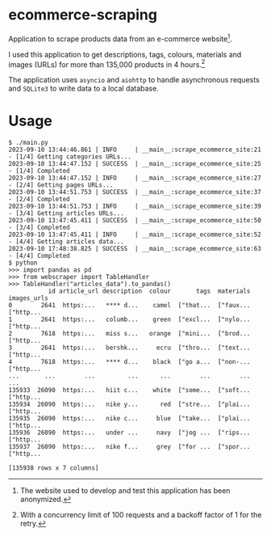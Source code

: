# ecommerce-scraping

Application to scrape products data from an e-commerce website[^1].

I used this application to get descriptions, tags, colours, materials and images (URLs) for more than 135,000 products in 4 hours.[^2]

The application uses `asyncio` and `aiohttp` to handle asynchronous requests and `SQLite3` to write data to a local database.

# Usage

```
$ ./main.py
2023-09-10 13:44:46.861 | INFO     | __main__:scrape_ecommerce_site:21 - [1/4] Getting categories URLs...
2023-09-10 13:44:47.152 | SUCCESS  | __main__:scrape_ecommerce_site:25 - [1/4] Completed
2023-09-10 13:44:47.152 | INFO     | __main__:scrape_ecommerce_site:27 - [2/4] Getting pages URLs...
2023-09-10 13:44:51.753 | SUCCESS  | __main__:scrape_ecommerce_site:37 - [2/4] Completed
2023-09-10 13:44:51.753 | INFO     | __main__:scrape_ecommerce_site:39 - [3/4] Getting articles URLs...
2023-09-10 13:47:45.411 | SUCCESS  | __main__:scrape_ecommerce_site:50 - [3/4] Completed
2023-09-10 13:47:45.411 | INFO     | __main__:scrape_ecommerce_site:52 - [4/4] Getting articles data...
2023-09-10 17:48:38.825 | SUCCESS  | __main__:scrape_ecommerce_site:63 - [4/4] Completed
$ python
>>> import pandas as pd
>>> from webscraper import TableHandler
>>> TableHandler("articles_data").to_pandas()
           id article_url description  colour       tags  materials images_urls
0        2641  https:...   **** d...    camel  ["that...  ["faux...  ["http...
1        2641  https:...   columb...    green  ["excl...  ["nylo...  ["http...
2        7618  https:...   miss s...   orange  ["mini...  ["brod...  ["http...
3        2641  https:...   bershk...     ecru  ["thro...  ["text...  ["http...
4        7618  https:...   **** d...    black  ["go a...  ["non-...  ["http...
...       ...        ...         ...      ...        ...        ...        ...
135933  26090  https:...   hiit c...    white  ["some...  ["soft...  ["http...
135934  26090  https:...   nike y...      red  ["stre...  ["plai...  ["http...
135935  26090  https:...   nike c...     blue  ["take...  ["plai...  ["http...
135936  26090  https:...   under ...     navy  ["jog ...  ["rips...  ["http...
135937  26090  https:...   nike f...     grey  ["for ...  ["spor...  ["http...

[135938 rows x 7 columns]
```

[^1]: The website used to develop and test this application has been anonymized.
[^2]: With a concurrency limit of 100 requests and a backoff factor of 1 for the retry.
